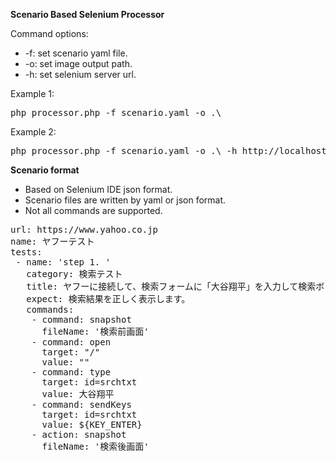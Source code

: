 **Scenario Based Selenium Processor** 

Command options:
* -f:  set scenario yaml file.
* -o:  set image output path.
* -h:  set selenium server url.

Example 1:
<pre>
php processor.php -f scenario.yaml -o .\
</pre>
Example 2:
<pre>
php processor.php -f scenario.yaml -o .\ -h http://localhost:4445/wd/hub
</pre>

**Scenario format**

* Based on Selenium IDE json format.
* Scenario files are written by yaml or json format.
* Not all commands are supported.

<pre>
url: https://www.yahoo.co.jp
name: ヤフーテスト
tests:
 - name: 'step 1. '
   category: 検索テスト
   title: ヤフーに接続して、検索フォームに「大谷翔平」を入力して検索ボタンを押下します。
   expect: 検索結果を正しく表示します。
   commands:
    - command: snapshot
      fileName: '検索前画面'
    - command: open
      target: "/"
      value: ""
    - command: type
      target: id=srchtxt
      value: 大谷翔平
    - command: sendKeys
      target: id=srchtxt
      value: ${KEY_ENTER}
    - action: snapshot
      fileName: '検索後画面'
</pre>